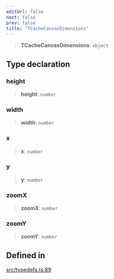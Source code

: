 ```yaml
---
editUrl: false
next: false
prev: false
title: "TCacheCanvasDimensions"
---
```


> **TCacheCanvasDimensions**: `object`

## Type declaration

### height

> **height**: `number`

### width

> **width**: `number`

### x

> **x**: `number`

### y

> **y**: `number`

### zoomX

> **zoomX**: `number`

### zoomY

> **zoomY**: `number`

## Defined in

[src/typedefs.ts:89](https://github.com/fabricjs/fabric.js/blob/c093e29e73123dafcfa091ff4d5e04e690bb796e/src/typedefs.ts#L89)
